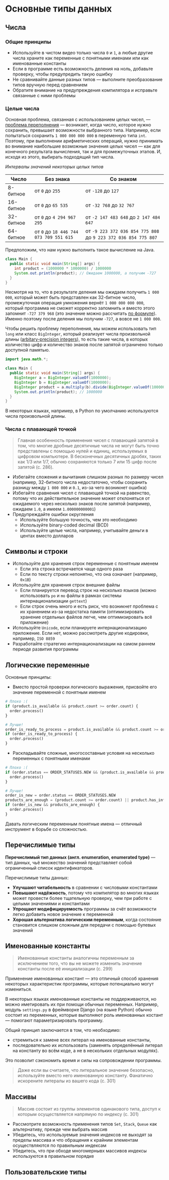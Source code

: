 # Основные типы данных

## Числа

### Общие принципы

- Используйте в чистом видео только числа `0` и `1`, а любые другие числа храните как переменные с понятными именами или как именованные константы
- Если в программе есть возможность деления на ноль, добавьте проверку, чтобы предупредить такую ошибку
- Не сравнивайте данные разных типов — выполните преобразование типов вручную перед сравнением
- Обратите внимание на предупреждения компилятора и исправьте связанные с ними проблемы

### Целые числа

Основная проблема, связанная с использованием целых чисел, — [проблема переполнения](https://en.wikipedia.org/wiki/Integer_overflow) — возникает, когда число, которое нужно сохранить, превышает возможности выбранного типа. Например, если попытаться сохранить `1 000 000 000 000` в переменную типа `int`. Поэтому, при выполнении арифметических операций, нужно принимать во внимание наибольшие возможные значения целых чисел — как для конечного результата вычисления, так и для промежуточных этапов. И, исходя из этого, выбирать подходящий тип числа.

_Интервалы значений некоторых целых типов_

| Число     | Без знака                              | Со знаком                                                      |
| --------- | -------------------------------------- | -------------------------------------------------------------- |
| 8-битное  | от `0` до `255`                        | от `-128` до `127`                                             |
| 16-битное | от `0` до `65 535`                     | от `-32 768` до `32 767`                                       |
| 32-битное | от `0` до `4 294 967 295`              | от `-2 147 483 648` до `2 147 484 647`                         |
| 64-битное | от `0` до `18 446 744 073 709 551 615` | от `-9 223 372 036 854 775 808` до `9 223 372 036 854 775 807` |

Предположим, что нам нужно выполнить такое вычисление на Java.

```java
class Main {
  public static void main(String[] args) {
    int product = (1000000 * 1000000) / 1000000
    System.out.println(product); // Ожидаем 1000000, а получим -727
  }
}
```

Несмотря на то, что в результате деления мы ожидаем получить `1 000 000`, который может быть представлен как 32-битное число, промежуточная операция умножения вернёт `1 000 000 000 000`, который программа не сможет корректно запомнить и вместо этого запомнит `-727 379 968` (это значение можно рассчитать [по формуле](https://stackoverflow.com/a/23481542)). Именно поэтому после деления мы получим `-727`, а вовсе не `1 000 000`.

Чтобы решить проблему переполнения, мы можем использовать тип `long` или класс `BigInteger`, который реализует числа произвольной длины ([arbitary-precision integers](https://en.wikipedia.org/wiki/Arbitrary-precision_arithmetic)), то есть такие числа, в которых количество цифр и количество знаков после запятой ограничено только доступной памятью.

```java
import java.math.*;

class Main {
  public static void main(String[] args) {
    BigInteger a = BigInteger.valueOf(1000000);
    BigInteger b = BigInteger.valueOf(1000000);
    BigInteger product = a.multiply(b).divide(BigInteger.valueOf(1000000));
    System.out.println(product); // 1000000
  }
}
```

В некоторых языках, например, в Python по умолчанию используются числа произвольной длины.

### Числа с плавающей точкой

> Главная особенность применения чисел с плавающей запятой в том, что многие дробные десятичные числа не могут быть точно представлены с помощью нулей и единиц, используемых в цифровом компьютере. В бесконечных десятичных дробях, таких как 1/3 или 1/7, обычно сохраняются только 7 или 15 цифр после запятой (с. 286).

- Избегайте сложения и вычитания слишком разных по размеру чисел (например, 32-битного числа недостаточно, чтобы сохранить разницу между `1 000 000` и `0.1`, из-за чего возникнет ошибка)
- Избегайте сравнения чисел с плавающей точкой на равенство, потому что их действительное значение может отклоняться от ожидаемого через несколько знаков после запятой (например, ожидаем `1.0`, а имеем `1.000000000001`)
- Предупреждайте ошибки округления
  - Используйте большую точность, чем это необходимо
  - Используйте binary-coded decimal (BCD)
  - Используйте целые числа, например, учитывайте деньги в центах вместо долларов

## Символы и строки

- Используйте для хранения строк переменные с понятным именем
  - Если эта строка встречается чаще одного раза
  - Если по тексту строки непонятно, что она означает (например, `0x1B`)
- Используйте для хранения строк внешние файлы
  - Если планируется перевод строк на несколько языков (можно использовать `po` и `mo` файлы в рамках системы интернационализации `gettext`)
  - Если строк очень много и есть риск, что возникнет проблема с их хранением из-за недостатка памяти (оптимизировать хранение отдельных файлов легче, чем оптимизировать всё приложение)
- Используйте `Unicode`, если планируете интернационализацию приложение. Если нет, можно рассмотреть другие кодировки, например, `ISO 8859`
- Разработайте стратегию интернационализации на самом раннем периоде развития программы

## Логические переменные

Основные принципы:

- Вместо простой проверки логического выражения, присвойте его значение переменной с понятным именем

```python
# Плохо :(
if (product.is_available && product.count >= order.count) {
  order.process()
}

# Лучше!
order_is_ready_to_process = product.is_available && product.count >= order.count
if (order_is_ready_to_process) {
  order.process()
}
```

- Раскладывайте сложные, многосоставные условия на несколько переменных с понятными именами

```python
# Плохо :(
if (order.status == ORDER_STATUSES.NEW && (product.is_available && product.count >= order.count || product.has_infinite_count)) {
  order.process()
}

# Лучше!
order_is_new = order.status == ORDER_STATUSES.NEW
products_are_enough = (product.count >= order.count) || product.has_infinite_count
if (order_is_new && products_are_enough) {
  order.process()
}
```

Давать логическим переменным понятные имена — отличный инструмент в борьбе со сложностью.

## Перечислимые типы

**Перечислимый тип данных (англ. enumeration, enumerated type)** — тип данных, чьё множество значений представляет собой ограниченный список идентификаторов.

Перечислимые типы данных:

- **Улучшают читабельность** в сравнении с числовыми константами
- **Повышают надёжность**, потому что компилятор во многих языках может провести более тщательную проверку, чем при работе с целыми значениями и константами
- **Упрощают модифицируемость** программы за счёт возможности легко добавить новое значение к переменной
- **Хорошая альтернатива логическим переменным**, когда состояние становится слишком сложным для передачи с помощью булевых значений

## Именованные константы

> Именованные константы аналогичны переменным за исключением того, что вы не можете изменить значение константы после её инициализации (с. 299)

Применение именованных констант — это отличный способ хранения некоторых характеристик программы, которые потенциально могут измениться.

В некоторых языках именованные константы не поддерживаются, но можно иметировать их при помощи обычных переменных. Например, модуль `settings.py` в фреймворке Django (на языке Python) обычно состоит из переменных, которые выполняют роль именованных костант — помогают параметризировать программу.

Общий принцип заключается в том, что необходимо:

- стремиться к замене всех литерал на именованные константы,
- последовательно их использовать (заменять определённый литерал на константу во всём коде, а не в нескольких отдельных модулях).

Это позволит сэкономить время и силы на сопровождении программы.

> Даже если вы считаете, что литеральное значение безопасно, используйте вместо него именованную константу. Фанатично искорените литералы из вашего кода (с. 301)

## Массивы

> Массив состоит из группы элементов одинакового типа, доступ к которым осуществляется напрямую по индексу (с. 301)

- Рассмотрите возможность применения типов `Set`, `Stack`, `Queue` как альтернативу, прежде чем выбрать массив
- Убедитесь, что используемые значения индексов не выходят за пределы массива и что обращения к крайним элементам осуществляются по правильным индексам
- Убедитесь, что при обходе многомернывх массивов индексы используются в правильном порядке

## Пользовательские типы

